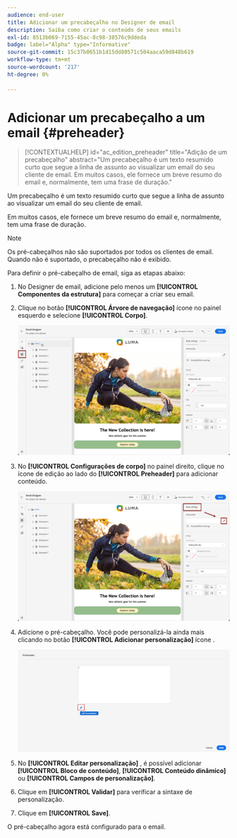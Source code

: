 ```yaml
---
audience: end-user
title: Adicionar um precabeçalho no Designer de email
description: Saiba como criar o conteúdo de seus emails
exl-id: 8513b069-7155-45ac-8c98-38576c9ddeda
badge: label="Alpha" type="Informative"
source-git-commit: 15c37b0651b1d15dd80571c504aaca59d848b619
workflow-type: tm+mt
source-wordcount: '217'
ht-degree: 0%

---
```


# Adicionar um precabeçalho a um email {#preheader}

>[!CONTEXTUALHELP]
>id="ac_edition_preheader"
>title="Adição de um precabeçalho"
>abstract="Um precabeçalho é um texto resumido curto que segue a linha de assunto ao visualizar um email do seu cliente de email. Em muitos casos, ele fornece um breve resumo do email e, normalmente, tem uma frase de duração."

Um precabeçalho é um texto resumido curto que segue a linha de assunto ao visualizar um email do seu cliente de email.

Em muitos casos, ele fornece um breve resumo do email e, normalmente, tem uma frase de duração.

>[!NOTE]
>
>Os pré-cabeçalhos não são suportados por todos os clientes de email. Quando não é suportado, o precabeçalho não é exibido.

Para definir o pré-cabeçalho de email, siga as etapas abaixo:

1. No Designer de email, adicione pelo menos um **[!UICONTROL Componentes da estrutura]** para começar a criar seu email.

1. Clique no botão **[!UICONTROL Árvore de navegação]** ícone no painel esquerdo e selecione **[!UICONTROL Corpo]**.

   ![](assets/preheader_body.png)

1. No **[!UICONTROL Configurações de corpo]** no painel direito, clique no ícone de edição ao lado do **[!UICONTROL Preheader]** para adicionar conteúdo.

   ![](assets/preheader_body_settings.png)

1. Adicione o pré-cabeçalho. Você pode personalizá-la ainda mais clicando no botão **[!UICONTROL Adicionar personalização]** ícone .

   ![](assets/preheader_3.png)

1. No **[!UICONTROL Editar personalização]** , é possível adicionar **[!UICONTROL Bloco de conteúdo]**, **[!UICONTROL Conteúdo dinâmico]** ou **[!UICONTROL Campos de personalização]**.

1. Clique em **[!UICONTROL Validar]** para verificar a sintaxe de personalização.

1. Clique em **[!UICONTROL Save]**.

O pré-cabeçalho agora está configurado para o email.
